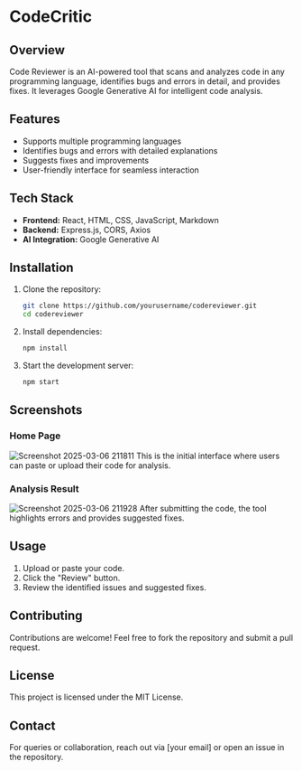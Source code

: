 # CodeCritic

## Overview
Code Reviewer is an AI-powered tool that scans and analyzes code in any programming language, identifies bugs and errors in detail, and provides fixes. It leverages Google Generative AI for intelligent code analysis.

## Features
- Supports multiple programming languages
- Identifies bugs and errors with detailed explanations
- Suggests fixes and improvements
- User-friendly interface for seamless interaction

## Tech Stack
- **Frontend:** React, HTML, CSS, JavaScript, Markdown
- **Backend:** Express.js, CORS, Axios
- **AI Integration:** Google Generative AI

## Installation
1. Clone the repository:
   ```sh
   git clone https://github.com/yourusername/codereviewer.git
   cd codereviewer
   ```
2. Install dependencies:
   ```sh
   npm install
   ```
3. Start the development server:
   ```sh
   npm start
   ```

## Screenshots
### Home Page
![Screenshot 2025-03-06 211811](https://github.com/user-attachments/assets/ec97c6b5-8de4-4e09-abf3-695dc9f3411a)
This is the initial interface where users can paste or upload their code for analysis.

### Analysis Result
![Screenshot 2025-03-06 211928](https://github.com/user-attachments/assets/464dd8aa-880d-4ea3-afb3-43a3abcb2bee)
After submitting the code, the tool highlights errors and provides suggested fixes.

## Usage
1. Upload or paste your code.
2. Click the "Review" button.
3. Review the identified issues and suggested fixes.

## Contributing
Contributions are welcome! Feel free to fork the repository and submit a pull request.

## License
This project is licensed under the MIT License.

## Contact
For queries or collaboration, reach out via [your email] or open an issue in the repository.

